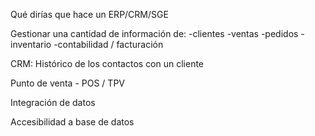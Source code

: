 Qué dirías que hace un ERP/CRM/SGE

Gestionar una cantidad de información de:
-clientes
-ventas
-pedidos
-inventario
-contabilidad / facturación


CRM:
Histórico de los contactos con un cliente

Punto de venta - POS / TPV

Integración de datos

Accesibilidad a base de datos



